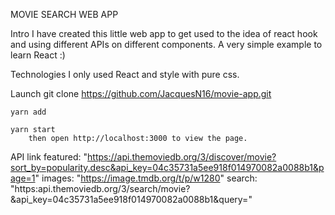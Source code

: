 MOVIE SEARCH WEB APP

Intro
    I have created this little web app to get used to the idea of react hook and using different APIs on different components. A very simple example to learn React :)

Technologies
    I only used React and style with pure css. 

Launch
    git clone https://github.com/JacquesN16/movie-app.git

    yarn add

    yarn start 
        then open http://localhost:3000 to view the page.


API link
featured: "https://api.themoviedb.org/3/discover/movie?sort_by=popularity.desc&api_key=04c35731a5ee918f014970082a0088b1&page=1"
images: "https://image.tmdb.org/t/p/w1280"
search: "https:api.themoviedb.org/3/search/movie?&api_key=04c35731a5ee918f014970082a0088b1&query="